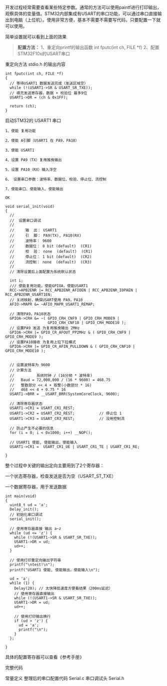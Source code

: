 开发过程经常需要查看某些特定参数。通常的方法可以使用paintf进行打印输出，观察具体的变量值。STM32内部集成有USART的串口功能，可以通过串口直接输出到电脑（上位机）。使用非常方便，基本不需要不需要写代码，只要配置一下就可以使用。

 



简单设置就可以看到上面的效果

 

> **配置方法：**
>  1、重定向printf的输出函数 int fputc(int ch, FILE *f)
>  2、配置STM32F10x的USART串口

 

重定向方法 stdio.h 的输出内容

```
int fputc(int ch, FILE *f)
{
  // 等待USART1 数据发送完成（发送区域空）
  while (!(USART1->SR & USART_SR_TXE));
  // 填充发送寄存器，数据 + 校验位 最多9位
  USART1->DR = (ch & 0x1FF);
  
  return (ch);
}
```

启动STM32的 USART1 串口

    1、使能 复用功能

    2、使能 A引脚（USART1 在 PA9，PA10）

    3、使能 USART1

    4、设置 PA9（TX）复用推挽输出

    5、设置 PA10（RX）输入浮空

    6、 设置串口参数：波特率、数据位、校验、停止位、流控制

    7、使能串口、使能输入、使能输出

    OK

```
void serial_init(void)
{
  //
  //  设置串口调试
  //   
  //     输  出： USART1
  //     引  脚： PA9(TX), PA10(RX)
  //     波特率： 9600
  //     数据位： 8 bit (default)  (CR1)
  //     校  验： none  (default)  (CR1)
  //     停止位： 1 bit (default)  (CR2)
  //     流控制： none  (default)  (CR3)
  //
  // 清除设置后上面配置为系统默认状态
  
  int i;
  /// 使能复用功能，使能GPIOA，使能USART1
  RCC->APB2ENR |= RCC_APB2ENR_AFIOEN | RCC_APB2ENR_IOPAEN | RCC_APB2ENR_USART1EN;
  // 关闭映射，确保USART使用 PA9，PA10
  AFIO->MAPR &= ~AFIO_MAPR_USART1_REMAP;
  
  // 清除PA9，PA10状态
  GPIOA->CRH &= ~( GPIO_CRH_CNF9 | GPIO_CRH_MODE9 | 
                   GPIO_CRH_CNF10 | GPIO_CRH_MODE10 );
  // 设置PA9 发送 为复用推挽输出 2MHz
  GPIOA->CRH |= GPIO_CR_AFOUT_PP2MHz & ( GPIO_CRH_CNF9 | GPIO_CRH_MODE9 );
  // 设置PA10接收 为复用上拉下拉模式
  GPIOA->CRH |= GPIO_CR_AFIN_PULLDOWN & ( GPIO_CRH_CNF10 | GPIO_CRH_MODE10 );
  

  // 设置波特率为 9600
  // 计算方法
  //          系统时钟 / (16分频 * 波特率)
  //   Baud = 72,000,000 / (16 * 9600) = 468.75
  //   整数部分 << 4 + 取整(小数部分 * 16)
  //   468 << 4 + 0.75 * 16
  USART1->BRR = __USART_BRR(SystemCoreClock, 9600);
  
  // 清除寄存器状态
  USART1->CR1 = USART_CR1_REST;
  USART1->CR2 = USART_CR2_REST;           // 停止位 1
  USART1->CR3 = USART_CR3_REST;           // 没用控制流
  
  // 防止产生不必要的信息
  for (i = 0; i < 0x1000; i++) __NOP();
  
  // USART1 使能, 使能输出，使能输入
  USART1->CR1 =  USART_CR1_UE | USART_CR1_TE | USART_CR1_RE;
  
}
```


整个过程中关键的输出定向主要用到了2个寄存器：

   一个状态寄存器，检查发送是否为空（USART_ST_TXE）

  一个数据寄存器，用于发送数据

```
int main(void)
{
  uint8_t ud = 'a';
  Delay_init();
  // 初始化串口调试
  serial_init();
  
  // 使用寄存器直接 输出 a~z
  while (ud <= 'z') {
    while (!(USART1->SR & USART_SR_TXE));
    USART1->DR = ud;
    ud++;
  }
    
  // 使用打印重定向输出字符串
  printf("\ntest!\n");
  printf("USART1 使能, 使能输出，使能输入\n");
  
  ud = 'a';
  while (1) {  
    Delay(20); // 太快降低速度方便看结果（200ms延迟）
    // 使用寄存器直接输出
    while (!(USART1->SR & USART_SR_TXE));
    USART1->DR = ud;
    ud++;    
    
    // 使用打印输出换行
    if (ud > 'z') {
      ud = 'a';
      printf("\n");  
    }
  };       
  
}
```

具体的配置寄存器可以查看《参考手册》

 

完整代码

常量定义
整理后的串口配置代码 Serial.c
串口调试头 Serial.h
 